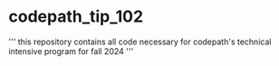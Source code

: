 # codepath_tip_102
''' this repository contains all code necessary for codepath's technical intensive program for fall 2024 '''